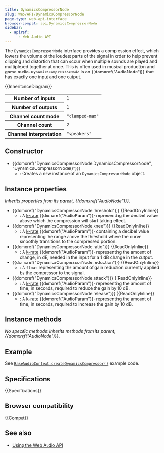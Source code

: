 ```yaml
---
title: DynamicsCompressorNode
slug: Web/API/DynamicsCompressorNode
page-type: web-api-interface
browser-compat: api.DynamicsCompressorNode
sidebar:
  - apiref:
      - Web Audio API
---
```


The `DynamicsCompressorNode` interface provides a compression effect, which lowers the volume of the loudest parts of the signal in order to help prevent clipping and distortion that can occur when multiple sounds are played and multiplexed together at once. This is often used in musical production and game audio. `DynamicsCompressorNode` is an {{domxref("AudioNode")}} that has exactly one input and one output.

{{InheritanceDiagram}}

<table class="properties">
  <tbody>
    <tr>
      <th scope="row">Number of inputs</th>
      <td><code>1</code></td>
    </tr>
    <tr>
      <th scope="row">Number of outputs</th>
      <td><code>1</code></td>
    </tr>
    <tr>
      <th scope="row">Channel count mode</th>
      <td><code>"clamped-max"</code></td>
    </tr>
    <tr>
      <th scope="row">Channel count</th>
      <td><code>2</code></td>
    </tr>
    <tr>
      <th scope="row">Channel interpretation</th>
      <td><code>"speakers"</code></td>
    </tr>
  </tbody>
</table>

## Constructor

- {{domxref("DynamicsCompressorNode.DynamicsCompressorNode", "DynamicsCompressorNode()")}}
  - : Creates a new instance of an `DynamicsCompressorNode` object.

## Instance properties

_Inherits properties from its parent, {{domxref("AudioNode")}}_.

- {{domxref("DynamicsCompressorNode.threshold")}} {{ReadOnlyInline}}
  - : A [k-rate](/en-US/docs/Web/API/AudioParam#k-rate) {{domxref("AudioParam")}} representing the decibel value above which the compression will start taking effect.
- {{domxref("DynamicsCompressorNode.knee")}} {{ReadOnlyInline}}
  - : A [k-rate](/en-US/docs/Web/API/AudioParam#k-rate) {{domxref("AudioParam")}} containing a decibel value representing the range above the threshold where the curve smoothly transitions to the compressed portion.
- {{domxref("DynamicsCompressorNode.ratio")}} {{ReadOnlyInline}}
  - : A [k-rate](/en-US/docs/Web/API/AudioParam#k-rate) {{domxref("AudioParam")}} representing the amount of change, in dB, needed in the input for a 1 dB change in the output.
- {{domxref("DynamicsCompressorNode.reduction")}} {{ReadOnlyInline}}
  - : A `float` representing the amount of gain reduction currently applied by the compressor to the signal.
- {{domxref("DynamicsCompressorNode.attack")}} {{ReadOnlyInline}}
  - : A [k-rate](/en-US/docs/Web/API/AudioParam#k-rate) {{domxref("AudioParam")}} representing the amount of time, in seconds, required to reduce the gain by 10 dB.
- {{domxref("DynamicsCompressorNode.release")}} {{ReadOnlyInline}}
  - : A [k-rate](/en-US/docs/Web/API/AudioParam#k-rate) {{domxref("AudioParam")}} representing the amount of time, in seconds, required to increase the gain by 10 dB.

## Instance methods

_No specific methods; inherits methods from its parent, {{domxref("AudioNode")}}_.

## Example

See [`BaseAudioContext.createDynamicsCompressor()`](/en-US/docs/Web/API/BaseAudioContext/createDynamicsCompressor#examples) example code.

## Specifications

{{Specifications}}

## Browser compatibility

{{Compat}}

## See also

- [Using the Web Audio API](/en-US/docs/Web/API/Web_Audio_API/Using_Web_Audio_API)
